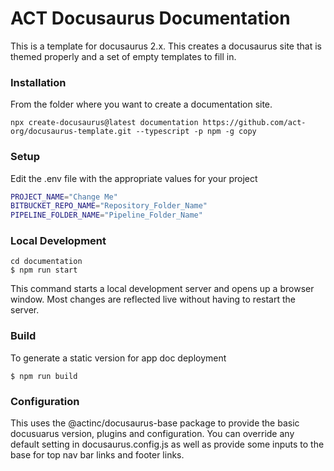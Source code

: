 # ACT Docusaurus Documentation

This is a template for docusaurus 2.x.  This creates a docusaurus site that is themed properly and a set of empty templates to fill in.

### Installation

From the folder where you want to create a documentation site.
```
npx create-docusaurus@latest documentation https://github.com/act-org/docusaurus-template.git --typescript -p npm -g copy
```

### Setup

Edit the .env file with the appropriate values for your project

```bash
PROJECT_NAME="Change Me"
BITBUCKET_REPO_NAME="Repository_Folder_Name"
PIPELINE_FOLDER_NAME="Pipeline_Folder_Name"
```

### Local Development

```
cd documentation
$ npm run start
```

This command starts a local development server and opens up a browser window. Most changes are reflected live without having to restart the server.

### Build

To generate a static version for app doc deployment
```
$ npm run build
```

### Configuration

This uses the @actinc/docusaurus-base package to provide the basic docusuarus version, plugins and configuration.  You can override any default setting in docusaurus.config.js as well as provide some inputs to the base for top nav bar links and footer links.
